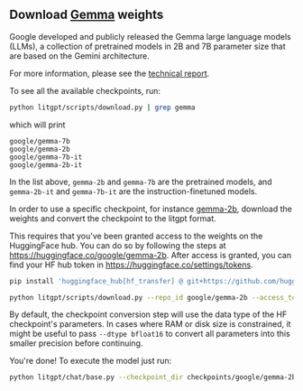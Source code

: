## Download [Gemma](https://blog.google/technology/developers/gemma-open-models/) weights

Google developed and publicly released the Gemma large language models (LLMs), a collection of pretrained models in 2B and 7B parameter size that are based on the Gemini architecture.

For more information, please see the [technical report](https://storage.googleapis.com/deepmind-media/gemma/gemma-report.pdf).


To see all the available checkpoints, run:

```bash
python litgpt/scripts/download.py | grep gemma
```

which will print

```text
google/gemma-7b
google/gemma-2b
google/gemma-7b-it
google/gemma-2b-it
```

In the list above, `gemma-2b` and `gemma-7b` are the pretrained models, and `gemma-2b-it` and `gemma-7b-it` are the instruction-finetuned models.

In order to use a specific checkpoint, for instance [gemma-2b](https://huggingface.co/google/gemma-2b), download the weights and convert the checkpoint to the litgpt format.

This requires that you've been granted access to the weights on the HuggingFace hub. You can do so by following the steps at <https://huggingface.co/google/gemma-2b>.
After access is granted, you can find your HF hub token in <https://huggingface.co/settings/tokens>.

```bash
pip install 'huggingface_hub[hf_transfer] @ git+https://github.com/huggingface/huggingface_hub'

python litgpt/scripts/download.py --repo_id google/gemma-2b --access_token your_hf_token
```

By default, the checkpoint conversion step will use the data type of the HF checkpoint's parameters. In cases where RAM
or disk size is constrained, it might be useful to pass `--dtype bfloat16` to convert all parameters into this smaller precision before continuing.

You're done! To execute the model just run:

```bash
python litgpt/chat/base.py --checkpoint_dir checkpoints/google/gemma-2b
```
